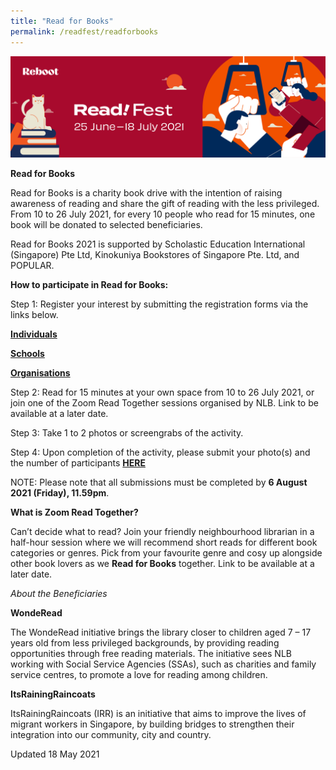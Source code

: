 ```yaml
---
title: "Read for Books"
permalink: /readfest/readforbooks
---
```


![banner RF](\images\RF_WebsiteHeader.png)

**Read for Books**

Read for Books is a charity book drive with the intention of raising awareness of reading and share the gift of reading with the less privileged. From 10 to 26 July 2021, for every 10 people who read for 15 minutes, one book will be donated to selected beneficiaries. 

Read for Books 2021 is supported by Scholastic Education International (Singapore) Pte Ltd, Kinokuniya Bookstores of Singapore Pte. Ltd, and POPULAR.

 

**How to participate in Read for Books:**

Step 1: Register your interest by submitting the registration forms via the links below.

**[Individuals](https://go.gov.sg/rfb-individual)**  

**[Schools](https://go.gov.sg/rfb-school)**  

**[Organisations](https://go.gov.sg/rfb-organisation)**  

Step 2: Read for 15 minutes at your own space from 10 to 26 July 2021, or join one of the Zoom Read Together sessions organised by NLB. Link to be available at a later date.

Step 3: Take 1 to 2 photos or screengrabs of the activity.

Step 4: Upon completion of the activity, please submit your photo(s) and the number of participants **[HERE](https://go.gov.sg/rfb-submit)**  

NOTE: Please note that all submissions must be completed by **6 August 2021 (Friday), 11.59pm**.



**What is Zoom Read Together?**

Can’t decide what to read? Join your friendly neighbourhood librarian in a half-hour session where we will recommend short reads for different book categories or genres. Pick from your favourite genre and cosy up alongside other book lovers as we **Read for Books** together. Link to be available at a later date.

 

*About the Beneficiaries*

**WondeRead**

The WondeRead initiative brings the library closer to children aged 7 – 17 years old from less privileged backgrounds, by providing reading opportunities through free reading materials. The initiative sees NLB working with Social Service Agencies (SSAs), such as charities and family service centres, to promote a love for reading among children. 

**ItsRainingRaincoats**

ItsRainingRaincoats (IRR) is an initiative that aims to improve the lives of migrant workers in Singapore, by building bridges to strengthen their integration into our community, city and country.



Updated 18 May 2021

